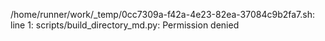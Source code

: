 /home/runner/work/_temp/0cc7309a-f42a-4e23-82ea-37084c9b2fa7.sh: line 1: scripts/build_directory_md.py: Permission denied
